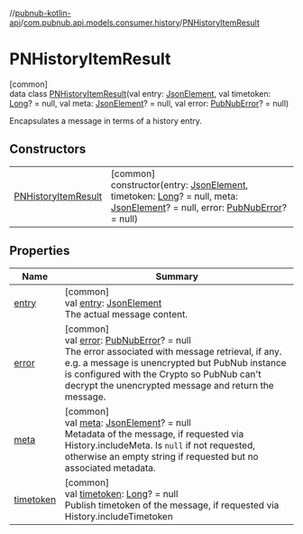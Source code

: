 //[pubnub-kotlin-api](../../../index.md)/[com.pubnub.api.models.consumer.history](../index.md)/[PNHistoryItemResult](index.md)

# PNHistoryItemResult

[common]\
data class [PNHistoryItemResult](index.md)(val entry: [JsonElement](../../com.pubnub.api/-json-element/index.md), val timetoken: [Long](https://kotlinlang.org/api/latest/jvm/stdlib/kotlin/-long/index.html)? = null, val meta: [JsonElement](../../com.pubnub.api/-json-element/index.md)? = null, val error: [PubNubError](../../com.pubnub.api/-pub-nub-error/index.md)? = null)

Encapsulates a message in terms of a history entry.

## Constructors

| | |
|---|---|
| [PNHistoryItemResult](-p-n-history-item-result.md) | [common]<br>constructor(entry: [JsonElement](../../com.pubnub.api/-json-element/index.md), timetoken: [Long](https://kotlinlang.org/api/latest/jvm/stdlib/kotlin/-long/index.html)? = null, meta: [JsonElement](../../com.pubnub.api/-json-element/index.md)? = null, error: [PubNubError](../../com.pubnub.api/-pub-nub-error/index.md)? = null) |

## Properties

| Name | Summary |
|---|---|
| [entry](entry.md) | [common]<br>val [entry](entry.md): [JsonElement](../../com.pubnub.api/-json-element/index.md)<br>The actual message content. |
| [error](error.md) | [common]<br>val [error](error.md): [PubNubError](../../com.pubnub.api/-pub-nub-error/index.md)? = null<br>The error associated with message retrieval, if any. e.g. a message is unencrypted but PubNub instance is configured with the Crypto so PubNub can't decrypt the unencrypted message and return the message. |
| [meta](meta.md) | [common]<br>val [meta](meta.md): [JsonElement](../../com.pubnub.api/-json-element/index.md)? = null<br>Metadata of the message, if requested via History.includeMeta. Is `null` if not requested, otherwise an empty string if requested but no associated metadata. |
| [timetoken](timetoken.md) | [common]<br>val [timetoken](timetoken.md): [Long](https://kotlinlang.org/api/latest/jvm/stdlib/kotlin/-long/index.html)? = null<br>Publish timetoken of the message, if requested via History.includeTimetoken |
